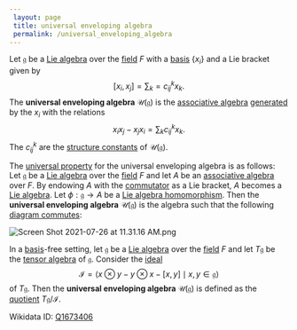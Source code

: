 ```yaml
---
 layout: page
 title: universal enveloping algebra
 permalink: /universal_enveloping_algebra
---
```

Let $\mathfrak g$ be a [Lie algebra](https://defsmath.github.io/DefsMath/quotient_of_Lie_algebra_by_ideal) over the [field](https://defsmath.github.io/DefsMath/Lie_algebra) $F$ with a [basis](https://defsmath.github.io/DefsMath/field) $\{x_i\}$ and a Lie bracket given by $$[x_i,x_j] = \sum_k = c_{ij}^kx_k.$$ The **universal enveloping algebra** $\mathcal U(\mathfrak g)$ is the [associative algebra](https://defsmath.github.io/DefsMath/basis) [generated](https://defsmath.github.io/DefsMath/associative_algebra) by the $x_i$ with the relations $$x_ix_j-x_jx_i = \sum_k c_{ij}^k x_k.$$ The $c_{ij}^k$ are the [structure constants](https://defsmath.github.io/DefsMath/generate_an_associative_algebra) of $\mathcal U(\mathfrak g)$.

The [universal property](https://defsmath.github.io/DefsMath/structure_constants) for the universal enveloping algebra is as follows: Let $\mathfrak g$ be a [Lie algebra](https://defsmath.github.io/DefsMath/universal_property) over the [field](https://defsmath.github.io/DefsMath/Lie_algebra) $F$ and let $A$ be an [associative algebra](https://defsmath.github.io/DefsMath/field) over $F$. By endowing $A$ with the [commutator](https://defsmath.github.io/DefsMath/associative_algebra) as a Lie bracket, $A$ becomes a [Lie algebra](https://defsmath.github.io/DefsMath/commutator). Let $\phi: \mathfrak g \to A$ be a [Lie algebra homomorphism](https://defsmath.github.io/DefsMath/Lie_algebra). Then the **universal enveloping algebra** $\mathcal U(\mathfrak g)$ is the algebra such that the following [diagram commutes](https://defsmath.github.io/DefsMath/Lie_algebra_homomorphism):

![Screen Shot 2021-07-26 at 11.31.16 AM.png](https://defsmath.github.io/DefsMath/commutative_diagram)

In a [basis](https://defsmath.github.io/DefsMath/basis)-free setting, let $\mathfrak g$ be a [Lie algebra](https://defsmath.github.io/DefsMath/Lie_algebra) over the [field](https://defsmath.github.io/DefsMath/field) $F$ and let $T\mathfrak g$ be the [tensor algebra](https://defsmath.github.io/DefsMath/tensor_algebra) of $\mathfrak g$. Consider the [ideal](https://defsmath.github.io/DefsMath/ideal) $$\mathcal I = \langle x\otimes y - y\otimes x - [x,y] \mid x,y \in \mathfrak g\rangle$$ of $T\mathfrak g$. Then the **universal enveloping algebra** $\mathcal U(\mathfrak g)$ is defined as the [quotient](https://defsmath.github.io/DefsMath/quotient_of_Lie_algebra_by_ideal) $T\mathfrak g/\mathcal I$.

Wikidata ID: [Q1673406](https://www.wikidata.org/wiki/Q1673406)